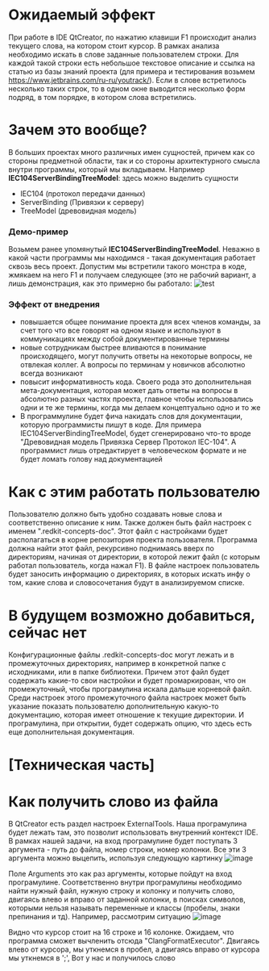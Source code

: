# Ожидаемый эффект

При работе в IDE QtCreator, по нажатию клавиши F1 происходит анализ текущего слова, на котором стоит курсор. В рамках анализа необходимо искать в слове заданные пользователем строки. Для каждой такой строки есть небольшое текстовое описание и ссылка на статью из базы знаний проекта (для примера и тестирования возьмем https://www.jetbrains.com/ru-ru/youtrack/). Если в слове встретилось несколько таких строк, то в одном окне выводится несколько форм подряд, в том порядке, в котором слова встретились.

# Зачем это вообще?

В больших проектах много различных имен сущностей, причем как со стороны предметной области, так и со стороны архитектурного смысла внутри программы, который мы вкладываем. Например **IEC104ServerBindingTreeModel**: здесь можно выделить сущности 
- IEC104 (протокол передачи данных)
- ServerBinding (Привязки к серверу)
- TreeModel (древовидная модель)

### Демо-пример
Возьмем ранее упомянутый **IEC104ServerBindingTreeModel**. Неважно в какой части программы мы находимся - такая документация работает сквозь весь проект. Допустим мы встретили такого монстра в коде, жмякаем на него F1 и получаем следующее (это не рабочий вариант, а лишь демонстрация, как это примерно бы работало:
![test](https://user-images.githubusercontent.com/71624171/205927342-4e4536ae-43b7-4e7b-8a95-d20031bdf87d.gif)

### Эффект от внедрения
- повышается общее понимание проекта для всех членов команды, за счет того что все говорят на одном языке и используют в коммуникациях между собой документированные термины
- новые сотрудникам быстрее вливаются в понимание происходящего, могут получить ответы на некоторые вопросы, не отвлекая коллег. А вопросы по терминам у новичков абсолютно всегда возникают
- повысит информативность кода. Своего рода это дополнительная мета-документация, которая может дать ответы на вопросы в абсолютно разных частях проекта, главное чтобы использовались одни и те же термины, когда мы делаем концептуально одно и то же 
- В программулине будет фича накидать слов для документации, которую программисты пишут в коде. Для примера IEC104ServerBindingTreeModel, будет сгенерировано что-то вроде "Древовидная модель Привязка Сервер Протокол IEC-104". А программист лишь отредактирует в человеческом формате и не будет ломать голову над документацией

# Как с этим работать пользователю

Пользователю должно быть удобно создавать новые слова и соответственно описание к ним. Также должен быть файл настроек с именем ".redkit-concepts-doc". Этот файл с настройками будет располагаться в корне репозитория проекта пользователя. Программа должна найти этот файл, рекурсивно поднимаясь вверх по директориям, начиная от директории, в которой лежит файл (с которым работал пользователь, когда нажал F1). В файле настроек пользователь будет заносить информацию о директориях, в которых искать инфу о том, какие слова и словосочетания будут в анализируемом списке.

# В будущем возможно добавиться, сейчас нет

Конфигурационные файлы .redkit-concepts-doc могут лежать и в промежуточных директориях, например в конкретной папке с исходниками, или в папке библиотеки. Причем этот файл будет содержать какие-то свои настройки и будет промаркирован, что он промежуточный, чтобы програмулина искала дальше корневой файл. Среди настроек этого промежуточного файла настроек может быть указание показать пользователю дополнительную какую-то документацию, которая имеет отношение к текущие директории. И програмулина, при открытии, будет содержать опцию, что здесь есть еще дополнительная документация.

# [Техническая часть] 

# Как получить слово из файла

В QtCreator есть раздел настроек ExternalTools. Наша програмулина будет лежать там, это позволит использовать внутренний контекст IDE. В рамках нашей задачи, на вход програмулине будет поступать 3 аргумента - путь до файла, номер строки, номер колонки. Все эти 3 аргумента можно выцепить, используя следующую картинку
![image](https://user-images.githubusercontent.com/71624171/205485019-0601ce21-072d-480d-b483-6f15ced174ff.png)

Поле Arguments это как раз аргументы, которые пойдут на вход програмулине.
Соответственно внутри програмулины необходимо найти нужный файл, нужную строку и колонку и получить слово, двигаясь влево и вправо от заданной колонки, в поисках символов, которыми нельзя называть переменные и классы (пробелы, знаки препинания и тд). Например, рассмотрим ситуацию
![image](https://user-images.githubusercontent.com/71624171/205485315-669acae1-9ce0-4668-b692-904636d878cf.png)

Видно что курсор стоит на 16 строке и 16 колонке. Ожидаем, что программа сможет вычленить отсюда "ClangFormatExecutor". Двигаясь влево от курсора, мы уткнемся в пробел, а двигаясь вправо от курсора мы уткнемся в ';', Вот у нас и получилось слово


